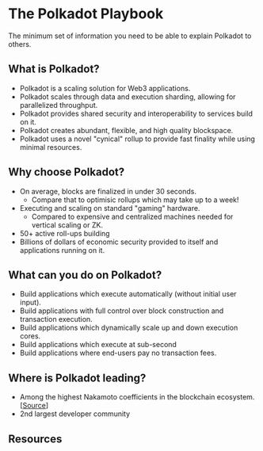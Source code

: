 # The Polkadot Playbook

The minimum set of information you need to be able to explain Polkadot to others.

## What is Polkadot?

- Polkadot is a scaling solution for Web3 applications.
- Polkadot scales through data and execution sharding, allowing for parallelized throughput.
- Polkadot provides shared security and interoperability to services build on it.
- Polkadot creates abundant, flexible, and high quality blockspace.
- Polkadot uses a novel "cynical" rollup to provide fast finality while using minimal resources.

## Why choose Polkadot?

- On average, blocks are finalized in under 30 seconds.
	- Compare that to optimisic rollups which may take up to a week!
- Executing and scaling on standard "gaming" hardware.
	- Compared to expensive and centralized machines needed for vertical scaling or ZK.
- 50+ active roll-ups building
- Billions of dollars of economic security provided to itself and applications running on it.

## What can you do on Polkadot?

- Build applications which execute automatically (without initial user input).
- Build applications with full control over block construction and transaction execution.
- Build applications which dynamically scale up and down execution cores.
- Build applications which execute at sub-second
- Build applications where end-users pay no transaction fees.

## Where is Polkadot leading?

- Among the highest Nakamoto coefficients in the blockchain ecosystem. [[Source][1]]
- 2nd largest developer community

## Resources

 [1]: https://nakaflow.io/
